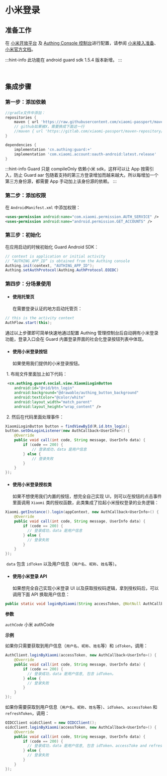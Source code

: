 # 小米登录

<LastUpdated/>

## 准备工作

在 [小米开放平台](https://dev.mi.com/platform) 及 [Authing Console 控制台](https://authing.cn/)进行配置，请参阅 [小米接入准备](../../../guides/connections/social/xiaomi-mobile/README.md)、[小米官方文档](https://github.com/xiaomi-passport/oauth-android-sdk)。

:::hint-info
此功能在 android guard sdk 1.5.4 版本新增。
:::

<br>

## 集成步骤

### 第一步：添加依赖

```groovy
//gradle文件中添加：
repositories {
  	maven { url 'https://raw.githubusercontent.com/xiaomi-passport/maven-repository/master/releases' }
    // github如果被X，需要换成下面这一行
    //maven { url 'https://gitlab.com/xiaomi-passport/maven-repository/raw/master/releases' }   
}

dependencies {
    implementation 'cn.authing:guard:+'
  	implementation 'com.xiaomi.account:oauth-android:latest.release' 
}
```

:::hint-info
Guard 只是 compileOnly 依赖小米 sdk，这样可以让 App 按需引入，防止 Guard aar 包随着支持的第三方登录增加而越来越大。所以每增加一个第三方身份源，都需要 App 手动加上该身份源的依赖。
:::

### 第二步：添加权限

在 `AndroidManifest.xml` 中添加权限：

```xml
<uses-permission android:name="com.xiaomi.permission.AUTH_SERVICE" />
<uses-permission android:name="android.permission.GET_ACCOUNTS" />
```

### 第三步：初始化

在应用启动的时候初始化 Guard Android SDK：

```java
// context is application or initial activity
// ”AUTHING_APP_ID“ is obtained from the Authing console
Authing.init(context, "AUTHING_APP_ID");
Authing.setAuthProtocol(Authing.AuthProtocol.EOIDC)
```


### 第四步：分场景使用

- #### 使用托管页
  在需要登录认证的地方启动托管页：
```java
// this is the activity context
AuthFlow.start(this);
```

通过以上步骤即可简单快速地通过配置 Authing 管理控制台后自动拥有小米登录功能，登录入口会在 Guard 内置登录界面的社会化登录按钮列表中体现。

- #### 使用小米登录按钮
    如果使用我们提供的小米登录按钮。

​		1. 布局文件里面加上如下代码：

```xml
 <cn.authing.guard.social.view.XiaomiLoginButton
    android:id="@+id/btn_login"
    android:background="@drawable/authing_button_background"
    android:textColor="@color/white"
    android:layout_width="match_parent"
    android:layout_height="wrap_content" />
```

​		2. 然后在代码里面处理事件：

```java
XiaomiLoginButton button = findViewById(R.id.btn_login);
button.setOnLoginListener(new AuthCallback<UserInfo>() {
    @Override
    public void call(int code, String message, UserInfo data) {
      	if (code == 200) {
        	// 登录成功，data 是用户信息
       	} else {
        	// 登录失败
      	}
    }
});
```

- #### 使用小米登录授权类
  如果不想使用我们内置的按钮，想完全自己实现 UI，则可以在按钮的点击事件里面调用 `Xiaomi` 类的授权函数，此类集成了拉起小米授权登录的业务逻辑：

```java
Xiaomi.getInstance().login(appContext, new AuthCallback<UserInfo>() {
    @Override
    public void call(int code, String message, UserInfo data) {
        if (code == 200) {
          // 登录成功，data 是用户信息
        } else {
          // 登录失败
        }
    }
});
```

​	`data` 包含 `idToken` 以及用户信息（`用户名`、`昵称`、`姓名`等）。

- #### 使用小米登录 API 

  如果想完全自己实现小米登录 UI 以及获取授权码逻辑，拿到授权码后，可以调用下面 API 换取用户信息：

```java
public static void loginByXiaomi(String accessToken, @NotNull AuthCallback<UserInfo> callback)
```

**参数**

*`authCode`* 小米 authCode

**示例**

如果你只需要获取到用户信息（`用户名`、`昵称`、`姓名`等）和 `idToken`，调用：

```java
AuthClient.loginByXiaomi(accessToken, new AuthCallback<UserInfo>() {
    @Override
    public void call(int code, String message, UserInfo data) {
        if (code == 200) {
          // 登录成功，data 是用户信息, 包含 idToken。
        } else {
          // 登录失败
        }
    }
});
```

如果你需要获取到用户信息（`用户名`、`昵称`、`姓名`等）、`idToken`、`accessToken` 和 `refreshToken`，调用：

```java
OIDCClient oidcClient = new OIDCClient();
oidcClient.loginByXiaomi(accessToken, new AuthCallback<UserInfo>() {
    @Override
    public void call(int code, String message, UserInfo data) {
        if (code == 200) {
          // 登录成功，data 是用户信息, 包含 idToken、accessToke and refreshToken。
        } else {
          // 登录失败
        }
    }
});
```

